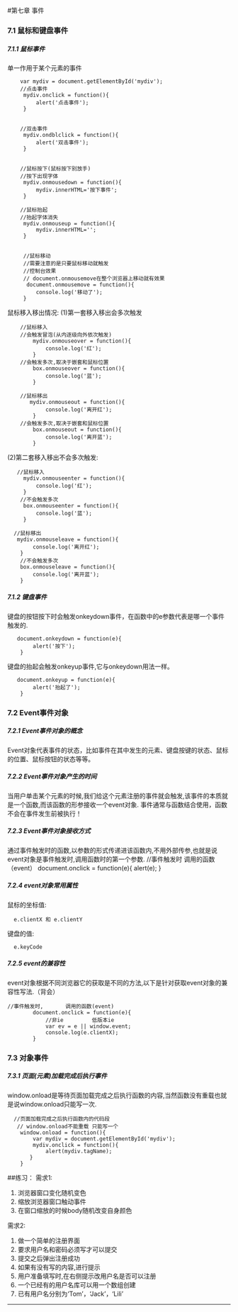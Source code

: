 #第七章 事件
### 7.1 鼠标和键盘事件
##### 7.1.1 鼠标事件

单一作用于某个元素的事件

        var mydiv = document.getElementById('mydiv');
        //点击事件
         mydiv.onclick = function(){
             alert('点击事件');
         }
     

        //双击事件
         mydiv.ondblclick = function(){
             alert('双击事件');
         }


        //鼠标按下(鼠标按下别放手)
        //按下出现字体
         mydiv.onmousedown = function(){
             mydiv.innerHTML='按下事件';
         }

        //鼠标抬起
        //抬起字体消失
         mydiv.onmouseup = function(){
             mydiv.innerHTML='';
         }


         //鼠标移动
         //需要注意的是只要鼠标移动就触发
         //控制台效果
         // document.onmousemove在整个浏览器上移动就有效果
          document.onmousemove = function(){
             console.log('移动了');
         }

鼠标移入移出情况:
(1)第一套移入移出会多次触发

        //鼠标移入
        //会触发冒泡(从内逐级向外依次触发)
            mydiv.onmouseover = function(){
                console.log('红');
            }
        //会触发多次,取决于嵌套和鼠标位置
            box.onmouseover = function(){
                console.log('蓝');
            }

        //鼠标移出
           mydiv.onmouseout = function(){
                console.log('离开红');
            }
        //会触发多次,取决于嵌套和鼠标位置
            box.onmouseout = function(){
                console.log('离开蓝');
            }

(2)第二套移入移出不会多次触发:

       //鼠标移入
         mydiv.onmouseenter = function(){
             console.log('红');
         }
        //不会触发多次
         box.onmouseenter = function(){
             console.log('蓝');
         }

      //鼠标移出
       mydiv.onmouseleave = function(){
            console.log('离开红');
        }
        //不会触发多次
        box.onmouseleave = function(){
            console.log('离开蓝');
        }

##### 7.1.2 键盘事件
键盘的按钮按下时会触发onkeydown事件，在函数中的e参数代表是哪一个事件触发的.

       document.onkeydown = function(e){
            alert('按下');
        }

键盘的抬起会触发onkeyup事件,它与onkeydown用法一样。

       document.onkeyup = function(e){
            alert('抬起了');
        }

### 7.2 Event事件对象
##### 7.2.1 Event事件对象的概念
Event对象代表事件的状态，比如事件在其中发生的元素、键盘按键的状态、鼠标的位置、鼠标按钮的状态等等。

##### 7.2.2 Event事件对象产生的时间  
当用户单击某个元素的时候,我们给这个元素注册的事件就会触发,该事件的本质就是一个函数,而该函数的形参接收一个event对象.
事件通常与函数结合使用，函数不会在事件发生前被执行！

##### 7.2.3 Event事件对象接收方式
通过事件触发时的函数,以参数的形式传递进该函数内,不用外部传参,也就是说event对象是事件触发时,调用函数时的第一个参数.
       //事件触发时         调用的函数（event）
        document.onclick = function(e){
            alert(e);
        }

##### 7.2.4 event对象常用属性
鼠标的坐标值:
  
      e.clientX 和 e.clientY

键盘的值:

      e.keyCode 

##### 7.2.5 event的兼容性
event对象根据不同浏览器它的获取是不同的方法,以下是针对获取event对象的兼容性写法.（背会）

	//事件触发时,  	   调用的函数(event)
			document.onclick = function(e){
                //非ie         低版本ie
                var ev = e || window.event;
				console.log(e.clientX);
			}

### 7.3 对象事件
##### 7.3.1 页面(元素)加载完成后执行事件
window.onload是等待页面加载完成之后执行函数的内容,当然函数没有重载也就是说window.onload只能写一次.

      //页面加载完成之后执行函数内的代码段
       // window.onload不能重载 只能写一个
        window.onload = function(){
            var mydiv = document.getElementById('mydiv');
            mydiv.onclick = function(){
                alert(mydiv.tagName);
           }
        }


##练习：
需求1:
1. 浏览器窗口变化随机变色
2. 缩放浏览器窗口触动事件
3. 在窗口缩放的时候body随机改变自身颜色

需求2:  
1. 做一个简单的注册界面  
2. 要求用户名和密码必须写才可以提交
3. 提交之后弹出注册成功
4. 如果有没有写的内容,进行提示
5. 用户准备填写时,在右侧提示改用户名是否可以注册
6. 一个已经有的用户名库可以用一个数组创建
7. 已有用户名分别为‘Tom’，‘Jack’，‘Lili’

--------------------------
